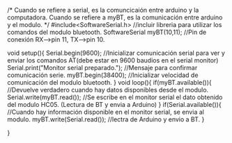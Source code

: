 /*
Cuando se refiere a serial, es la comuncicaión entre arduino y la computadora.
Cuando se refiere a myBT, es la comunicación entre arduino y el modulo.
*/
#include<SoftwareSerial.h>                            //incluir libreria para utilizar los comandos del modulo bluetooth.
SoftwareSerial myBT(10,11);                           //Pin de conexión RX-->pin 11, TX-->pin 10.

void setup(){
  Serial.begin(9600);                                 //Inicializar comunicación serial para ver y enviar los comandos AT(debe estar en 9600 baudios en el serial monitor)
  Serial.print("Monitor serial preparado.");          //Mensaje para confirmar comunicación serie.
  myBT.begin(38400);                                  //Inicializar velocidad de comunicación del modulo bluetooth.
}
void loop(){
  if(myBT.available()){                               //Devuelve verdadero cuando hay datos disponibles desde el modulo.
    Serial.write(myBT.read());                        //Se escribe en el monitor serial el dato obtenido del modulo HC05. (Lectura de BT y envia a Arduino)
  }
  if(Serial.available()){                             //Cuando hay información disponible en el monitor serial, se envia al modulo.
    myBT.write(Serial.read());                        //lectra de Arduino y envio a BT.
  }

}
